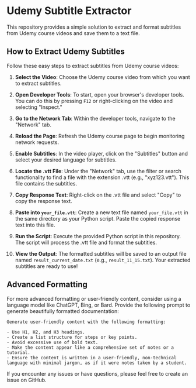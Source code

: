 # Udemy Subtitle Extractor

This repository provides a simple solution to extract and format subtitles from Udemy course videos and save them to a text file.

## How to Extract Udemy Subtitles

Follow these easy steps to extract subtitles from Udemy course videos:

1. **Select the Video**: Choose the Udemy course video from which you want to extract subtitles.

2. **Open Developer Tools**: To start, open your browser's developer tools. You can do this by pressing `F12` or right-clicking on the video and selecting "Inspect."

3. **Go to the Network Tab**: Within the developer tools, navigate to the "Network" tab.

4. **Reload the Page**: Refresh the Udemy course page to begin monitoring network requests.

5. **Enable Subtitles**: In the video player, click on the "Subtitles" button and select your desired language for subtitles.

6. **Locate the .vtt File**: Under the "Network" tab, use the filter or search functionality to find a file with the extension .vtt (e.g., "xyz123.vtt"). This file contains the subtitles.

7. **Copy Response Text**: Right-click on the .vtt file and select "Copy" to copy the response text.

8. **Paste into `your_file.vtt`**: Create a new text file named `your_file.vtt` in the same directory as your Python script. Paste the copied response text into this file.

9. **Run the Script**: Execute the provided Python script in this repository. The script will process the .vtt file and format the subtitles.

10. **View the Output**: The formatted subtitles will be saved to an output file named `result_current_date.txt` (e.g., `result_11_15.txt`). Your extracted subtitles are ready to use!

## Advanced Formatting

For more advanced formatting or user-friendly content, consider using a language model like ChatGPT, Bing, or Bard. Provide the following prompt to generate beautifully formatted documentation:

```
Generate user-friendly content with the following formatting:

- Use H1, H2, and H3 headings.
- Create a list structure for steps or key points.
- Avoid excessive use of bold text.
- Make the content appear like a comprehensive set of notes or a tutorial.
- Ensure the content is written in a user-friendly, non-technical language with minimal jargon, as if it were notes taken by a student.

```
If you encounter any issues or have questions, please feel free to create an issue on GitHub.
